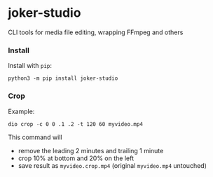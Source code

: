 joker-studio
============

CLI tools for media file editing, wrapping FFmpeg and others


### Install

Install with `pip`:

    python3 -m pip install joker-studio

### Crop

Example:

    dio crop -c 0 0 .1 .2 -t 120 60 myvideo.mp4

This command will
* remove the leading 2 minutes and trailing 1 minute
* crop 10% at bottom and 20% on the left
* save result as `myvideo.crop.mp4` (original `myvideo.mp4` untouched)
